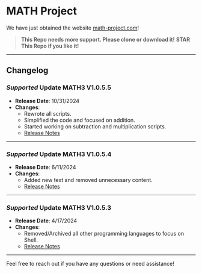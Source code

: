 # MATH Project

We have just obtained the website [math-project.com](http://math-project.com)!

> **This Repo needs more support. Please clone or download it!**
> **STAR This Repo if you like it!**


---

## Changelog

### *Supported* Update MATH3 V1.0.5.5
- **Release Date**: 10/31/2024  
- **Changes**:  
  - Rewrote all scripts.  
  - Simplified the code and focused on addition.
  - Started working on subtraction and multiplication scripts.  
  - [Release Notes](https://github.com/LearnMoreStuff/MATH3/releases/tag/V1.0.5.5)

---

### *Supported* Update MATH3 V1.0.5.4
- **Release Date**: 6/11/2024  
- **Changes**:  
  - Added new text and removed unnecessary content.  
  - [Release Notes](https://github.com/Clo612/MATH3/releases/tag/V1.0.5.4)

---

### *Supported* Update MATH3 V1.0.5.3
- **Release Date**: 4/17/2024  
- **Changes**:  
  - Removed/Archived all other programming languages to focus on Shell.  
  - [Release Notes](https://github.com/Clo612/MATH3/releases/tag/V1.0.5.3)

---

Feel free to reach out if you have any questions or need assistance!

